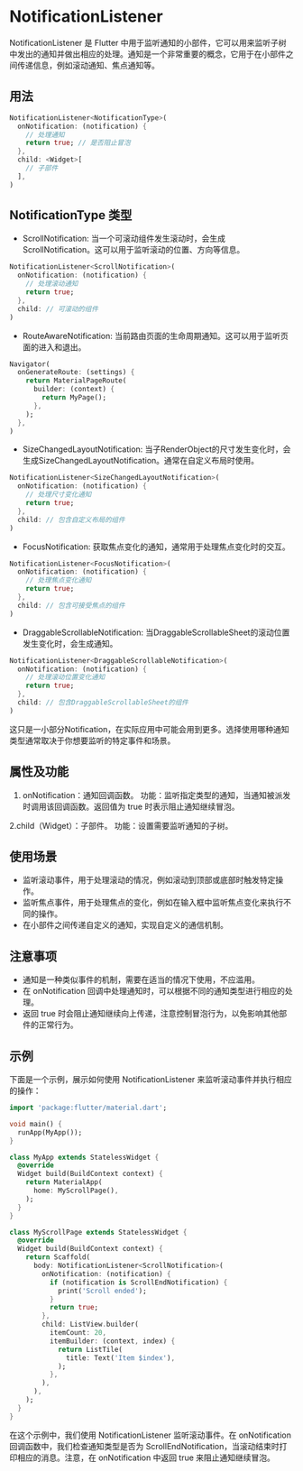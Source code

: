 # NotificationListener

NotificationListener 是 Flutter 中用于监听通知的小部件，它可以用来监听子树中发出的通知并做出相应的处理。通知是一个非常重要的概念，它用于在小部件之间传递信息，例如滚动通知、焦点通知等。

## 用法

```dart
NotificationListener<NotificationType>(
  onNotification: (notification) {
    // 处理通知
    return true; // 是否阻止冒泡
  },
  child: <Widget>[
    // 子部件
  ],
)
```

## NotificationType 类型

- ScrollNotification: 当一个可滚动组件发生滚动时，会生成ScrollNotification。这可以用于监听滚动的位置、方向等信息。

```dart
NotificationListener<ScrollNotification>(
  onNotification: (notification) {
    // 处理滚动通知
    return true;
  },
  child: // 可滚动的组件
)
```

- RouteAwareNotification: 当前路由页面的生命周期通知。这可以用于监听页面的进入和退出。

```dart
Navigator(
  onGenerateRoute: (settings) {
    return MaterialPageRoute(
      builder: (context) {
        return MyPage();
      },
    );
  },
)
```

- SizeChangedLayoutNotification: 当子RenderObject的尺寸发生变化时，会生成SizeChangedLayoutNotification。通常在自定义布局时使用。

```dart
NotificationListener<SizeChangedLayoutNotification>(
  onNotification: (notification) {
    // 处理尺寸变化通知
    return true;
  },
  child: // 包含自定义布局的组件
)
```

- FocusNotification: 获取焦点变化的通知，通常用于处理焦点变化时的交互。

```dart
NotificationListener<FocusNotification>(
  onNotification: (notification) {
    // 处理焦点变化通知
    return true;
  },
  child: // 包含可接受焦点的组件
)
```

- DraggableScrollableNotification: 当DraggableScrollableSheet的滚动位置发生变化时，会生成通知。

```dart
NotificationListener<DraggableScrollableNotification>(
  onNotification: (notification) {
    // 处理滚动位置变化通知
    return true;
  },
  child: // 包含DraggableScrollableSheet的组件
)
```

这只是一小部分Notification，在实际应用中可能会用到更多。选择使用哪种通知类型通常取决于你想要监听的特定事件和场景。

## 属性及功能

1. onNotification：通知回调函数。
功能：监听指定类型的通知，当通知被派发时调用该回调函数。返回值为 true 时表示阻止通知继续冒泡。

2.child（Widget）：子部件。
功能：设置需要监听通知的子树。

## 使用场景

- 监听滚动事件，用于处理滚动的情况，例如滚动到顶部或底部时触发特定操作。
- 监听焦点事件，用于处理焦点的变化，例如在输入框中监听焦点变化来执行不同的操作。
- 在小部件之间传递自定义的通知，实现自定义的通信机制。

## 注意事项

- 通知是一种类似事件的机制，需要在适当的情况下使用，不应滥用。
- 在 onNotification 回调中处理通知时，可以根据不同的通知类型进行相应的处理。
- 返回 true 时会阻止通知继续向上传递，注意控制冒泡行为，以免影响其他部件的正常行为。

## 示例

下面是一个示例，展示如何使用 NotificationListener 来监听滚动事件并执行相应的操作：

```dart
import 'package:flutter/material.dart';

void main() {
  runApp(MyApp());
}

class MyApp extends StatelessWidget {
  @override
  Widget build(BuildContext context) {
    return MaterialApp(
      home: MyScrollPage(),
    );
  }
}

class MyScrollPage extends StatelessWidget {
  @override
  Widget build(BuildContext context) {
    return Scaffold(
      body: NotificationListener<ScrollNotification>(
        onNotification: (notification) {
          if (notification is ScrollEndNotification) {
            print('Scroll ended');
          }
          return true;
        },
        child: ListView.builder(
          itemCount: 20,
          itemBuilder: (context, index) {
            return ListTile(
              title: Text('Item $index'),
            );
          },
        ),
      ),
    );
  }
}
```

在这个示例中，我们使用 NotificationListener 监听滚动事件。在 onNotification 回调函数中，我们检查通知类型是否为 ScrollEndNotification，当滚动结束时打印相应的消息。注意，在 onNotification 中返回 true 来阻止通知继续冒泡。
